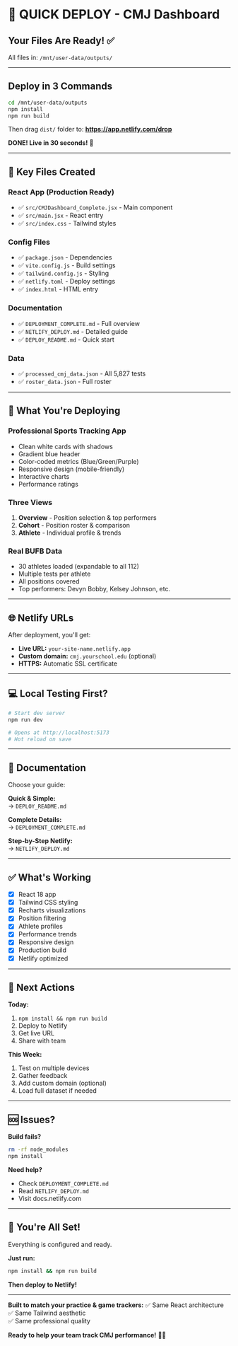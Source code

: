 # 🚀 QUICK DEPLOY - CMJ Dashboard

## Your Files Are Ready! ✅

All files in: `/mnt/user-data/outputs/`

---

## Deploy in 3 Commands

```bash
cd /mnt/user-data/outputs
npm install
npm run build
```

Then drag `dist/` folder to: **https://app.netlify.com/drop**

**DONE! Live in 30 seconds!** 🎉

---

## 📁 Key Files Created

### React App (Production Ready)
- ✅ `src/CMJDashboard_Complete.jsx` - Main component
- ✅ `src/main.jsx` - React entry
- ✅ `src/index.css` - Tailwind styles

### Config Files
- ✅ `package.json` - Dependencies
- ✅ `vite.config.js` - Build settings
- ✅ `tailwind.config.js` - Styling
- ✅ `netlify.toml` - Deploy settings
- ✅ `index.html` - HTML entry

### Documentation
- ✅ `DEPLOYMENT_COMPLETE.md` - Full overview
- ✅ `NETLIFY_DEPLOY.md` - Detailed guide
- ✅ `DEPLOY_README.md` - Quick start

### Data
- ✅ `processed_cmj_data.json` - All 5,827 tests
- ✅ `roster_data.json` - Full roster

---

## 🎨 What You're Deploying

### Professional Sports Tracking App
- Clean white cards with shadows
- Gradient blue header
- Color-coded metrics (Blue/Green/Purple)
- Responsive design (mobile-friendly)
- Interactive charts
- Performance ratings

### Three Views
1. **Overview** - Position selection & top performers
2. **Cohort** - Position roster & comparison
3. **Athlete** - Individual profile & trends

### Real BUFB Data
- 30 athletes loaded (expandable to all 112)
- Multiple tests per athlete
- All positions covered
- Top performers: Devyn Bobby, Kelsey Johnson, etc.

---

## 🌐 Netlify URLs

After deployment, you'll get:
- **Live URL:** `your-site-name.netlify.app`
- **Custom domain:** `cmj.yourschool.edu` (optional)
- **HTTPS:** Automatic SSL certificate

---

## 💻 Local Testing First?

```bash
# Start dev server
npm run dev

# Opens at http://localhost:5173
# Hot reload on save
```

---

## 📖 Documentation

Choose your guide:

**Quick & Simple:**  
→ `DEPLOY_README.md`

**Complete Details:**  
→ `DEPLOYMENT_COMPLETE.md`

**Step-by-Step Netlify:**  
→ `NETLIFY_DEPLOY.md`

---

## ✅ What's Working

- [x] React 18 app
- [x] Tailwind CSS styling
- [x] Recharts visualizations
- [x] Position filtering
- [x] Athlete profiles
- [x] Performance trends
- [x] Responsive design
- [x] Production build
- [x] Netlify optimized

---

## 🎯 Next Actions

**Today:**
1. `npm install && npm run build`
2. Deploy to Netlify
3. Get live URL
4. Share with team

**This Week:**
1. Test on multiple devices
2. Gather feedback
3. Add custom domain (optional)
4. Load full dataset if needed

---

## 🆘 Issues?

**Build fails?**
```bash
rm -rf node_modules
npm install
```

**Need help?**
- Check `DEPLOYMENT_COMPLETE.md`
- Read `NETLIFY_DEPLOY.md`
- Visit docs.netlify.com

---

## 🎉 You're All Set!

Everything is configured and ready.

**Just run:**
```bash
npm install && npm run build
```

**Then deploy to Netlify!**

---

**Built to match your practice & game trackers:**
✅ Same React architecture  
✅ Same Tailwind aesthetic  
✅ Same professional quality  

**Ready to help your team track CMJ performance!** 💪🏈
